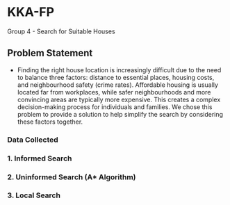 # KKA-FP
Group 4 - Search for Suitable Houses

## Problem Statement
- Finding the right house location is increasingly difficult due to the need to balance three factors: distance to essential places, housing costs, and neighbourhood safety (crime rates). Affordable housing is usually located far from workplaces, while safer neighbourhoods and more convincing areas are typically more expensive. This creates a complex decision-making process for individuals and families. We chose this problem to provide a solution to help simplify the search by considering these factors together.

### Data Collected


### 1. Informed Search

### 2. Uninformed Search (A* Algorithm)

### 3. Local Search
